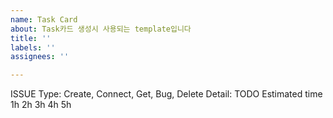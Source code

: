 ```yaml
---
name: Task Card
about: Task카드 생성시 사용되는 template입니다
title: ''
labels: ''
assignees: ''

---
```


ISSUE
Type: Create, Connect, Get, Bug, Delete
Detail: 
TODO
Estimated time
1h
2h
3h
4h
5h
